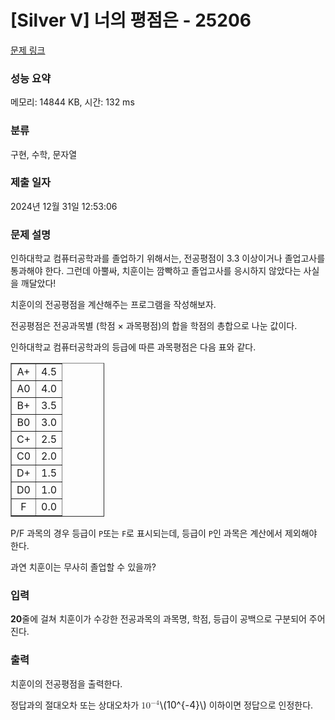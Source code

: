 # [Silver V] 너의 평점은 - 25206 

[문제 링크](https://www.acmicpc.net/problem/25206) 

### 성능 요약

메모리: 14844 KB, 시간: 132 ms

### 분류

구현, 수학, 문자열

### 제출 일자

2024년 12월 31일 12:53:06

### 문제 설명

<p style="user-select: auto !important;">인하대학교 컴퓨터공학과를 졸업하기 위해서는, 전공평점이 3.3 이상이거나 졸업고사를 통과해야 한다. 그런데 아뿔싸, 치훈이는 깜빡하고 졸업고사를 응시하지 않았다는 사실을 깨달았다!</p>

<p style="user-select: auto !important;">치훈이의 전공평점을 계산해주는 프로그램을 작성해보자.</p>

<p style="user-select: auto !important;">전공평점은 전공과목별 (학점 × 과목평점)의 합을 학점의 총합으로 나눈 값이다.</p>

<p style="user-select: auto !important;">인하대학교 컴퓨터공학과의 등급에 따른 과목평점은 다음 표와 같다.</p>

<table border="1" cellpadding="1" cellspacing="1" class="table table-bordered" style="width: 150px; user-select: auto !important;">
	<tbody style="user-select: auto !important;">
		<tr style="user-select: auto !important;">
			<td style="text-align: center; user-select: auto !important;">A+</td>
			<td style="text-align: center; user-select: auto !important;">4.5</td>
		</tr>
		<tr style="user-select: auto !important;">
			<td style="text-align: center; user-select: auto !important;">A0</td>
			<td style="text-align: center; user-select: auto !important;">4.0</td>
		</tr>
		<tr style="user-select: auto !important;">
			<td style="text-align: center; user-select: auto !important;">B+</td>
			<td style="text-align: center; user-select: auto !important;">3.5</td>
		</tr>
		<tr style="user-select: auto !important;">
			<td style="text-align: center; user-select: auto !important;">B0</td>
			<td style="text-align: center; user-select: auto !important;">3.0</td>
		</tr>
		<tr style="user-select: auto !important;">
			<td style="text-align: center; user-select: auto !important;">C+</td>
			<td style="text-align: center; user-select: auto !important;">2.5</td>
		</tr>
		<tr style="user-select: auto !important;">
			<td style="text-align: center; user-select: auto !important;">C0</td>
			<td style="text-align: center; user-select: auto !important;">2.0</td>
		</tr>
		<tr style="user-select: auto !important;">
			<td style="text-align: center; user-select: auto !important;">D+</td>
			<td style="text-align: center; user-select: auto !important;">1.5</td>
		</tr>
		<tr style="user-select: auto !important;">
			<td style="text-align: center; user-select: auto !important;">D0</td>
			<td style="text-align: center; user-select: auto !important;">1.0</td>
		</tr>
		<tr style="user-select: auto !important;">
			<td style="text-align: center; user-select: auto !important;">F</td>
			<td style="text-align: center; user-select: auto !important;">0.0</td>
		</tr>
	</tbody>
</table>

<p style="user-select: auto !important;">P/F 과목의 경우 등급이 <code style="user-select: auto !important;">P</code>또는 <code style="user-select: auto !important;">F</code>로 표시되는데, 등급이 <code style="user-select: auto !important;">P</code>인 과목은 계산에서 제외해야 한다.</p>

<p style="user-select: auto !important;">과연 치훈이는 무사히 졸업할 수 있을까?</p>

### 입력 

 <p style="user-select: auto !important;"><strong style="user-select: auto !important;">20</strong>줄에 걸쳐 치훈이가 수강한 전공과목의 과목명, 학점, 등급이 공백으로 구분되어 주어진다.</p>

### 출력 

 <p style="user-select: auto !important;">치훈이의 전공평점을 출력한다.</p>

<p style="user-select: auto !important;">정답과의 절대오차 또는 상대오차가 <mjx-container class="MathJax" jax="CHTML" style="font-size: 109%; position: relative; user-select: auto !important;"><mjx-math class="MJX-TEX" aria-hidden="true" style="user-select: auto !important;"><mjx-msup style="user-select: auto !important;"><mjx-mn class="mjx-n" style="user-select: auto !important;"><mjx-c class="mjx-c31" style="user-select: auto !important;"></mjx-c><mjx-c class="mjx-c30" style="user-select: auto !important;"></mjx-c></mjx-mn><mjx-script style="vertical-align: 0.393em; user-select: auto !important;"><mjx-texatom size="s" texclass="ORD" style="user-select: auto !important;"><mjx-mo class="mjx-n" style="user-select: auto !important;"><mjx-c class="mjx-c2212" style="user-select: auto !important;"></mjx-c></mjx-mo><mjx-mn class="mjx-n" style="user-select: auto !important;"><mjx-c class="mjx-c34" style="user-select: auto !important;"></mjx-c></mjx-mn></mjx-texatom></mjx-script></mjx-msup></mjx-math><mjx-assistive-mml unselectable="on" display="inline" style="user-select: auto !important;"><math xmlns="http://www.w3.org/1998/Math/MathML" style="user-select: auto !important;"><msup style="user-select: auto !important;"><mn style="user-select: auto !important;">10</mn><mrow data-mjx-texclass="ORD" style="user-select: auto !important;"><mo style="user-select: auto !important;">−</mo><mn style="user-select: auto !important;">4</mn></mrow></msup></math></mjx-assistive-mml><span aria-hidden="true" class="no-mathjax mjx-copytext" style="user-select: auto !important;">\(10^{-4}\)</span></mjx-container> 이하이면 정답으로 인정한다.</p>

